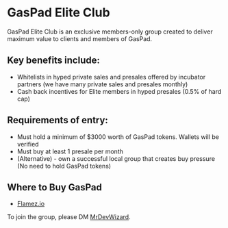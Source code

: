 

# GasPad Elite Club

GasPad Elite Club is an exclusive members-only group created to deliver maximum value to clients and members of GasPad.

## Key benefits include:
- Whitelists in hyped private sales and presales offered by incubator partners (we have many private sales and presales monthly)
- Cash back incentives for Elite members in hyped presales (0.5% of hard cap)

## Requirements of entry:
- Must hold a minimum of $3000 worth of GasPad tokens. Wallets will be verified
- Must buy at least 1 presale per month
- (Alternative) - own a successful local group that creates buy pressure (No need to hold GasPad tokens)

## Where to Buy GasPad

- [Flamez.io](https://flamez.io/)

To join the group, please DM [MrDevWizard](https://t.me/MrDevWizard).
